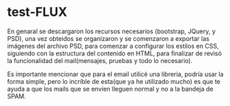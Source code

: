 # test-FLUX
En genaral se descargaron los recursos necesarios (bootstrap, JQuery, y PSD), una vez obteidos se organizaron y se comenzaron a exportar las imágenes del archivo PSD, para comenzar a configurar los estilos en CSS, siguiendo con la estructura del contenido en HTML, para finalizar de revisó la funcionalidad del mail(mensajes, pruebas y todo lo necesario).

Es importante mencionar que para el email utilicé una librería, podría usar la forma simple, pero lo incríble de esta(que ya he utilizado mucho) es que te ayuda a que los mails que se envíen lleguen normal y no a la bandeja de SPAM.
